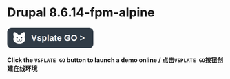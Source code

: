 # Drupal 8.6.14-fpm-alpine

<a href="https://www.vsplate.com/?docker-compose=https://github.com/vsplate/dcenvs/drupal/8.6.14-fpm-alpine"><img alt="VSPLATE GO" src="https://raw.githubusercontent.com/vsplate/images/master/vsgo_btn.png" width="200px"></a>

**Click the `VSPLATE GO` button to launch a demo online / 点击`VSPLATE GO`按钮创建在线环境**
